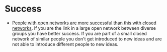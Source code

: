# Success

- [People with open networks are more successful than this with closed networks](https://medium.com/life-learning/the-number-one-predictor-of-career-success-according-to-network-science). If you are the link in a large open network between diverse groups you have better success. If you are part of a small closed network of similar people you don't get introduced to new ideas and are not able to introduce different people to new ideas.